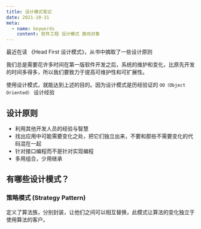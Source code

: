 ```yaml
---
title: 设计模式笔记
date: 2021-10-31
meta:
  - name: keywords
    content: 软件工程 设计模式 面向对象
---
```

最近在读 《Head First 设计模式》，从书中摘取了一些设计原则

我们总是需要花许多时间在第一版软件开发之后，系统的维护和变化，比原先开发的时间多得多，所以我们要致力于提高可维护性和可扩展性。

使用设计模式，就能达到上述的目的。因为设计模式是历经验证的 `OO（Object Oriented）` 设计经验

## 设计原则

- 利用其他开发人员的经验与智慧
- 找出应用中可能需要变化之处，把它们独立出来，不要和那些不需要变化的代码混在一起
- 针对接口编程而不是针对实现编程
- 多用组合，少用继承

## 有哪些设计模式？

### 策略模式 (Strategy Pattern)

定义了算法族，分别封装，让他们之间可以相互替换，此模式让算法的变化独立于使用算法的客户。
